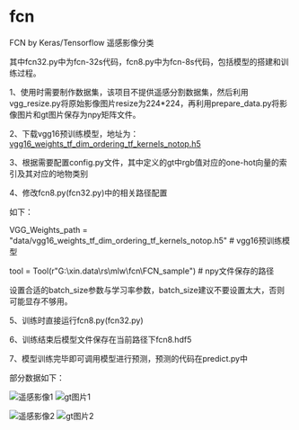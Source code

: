 # fcn
FCN by Keras/Tensorflow 遥感影像分类

其中fcn32.py中为fcn-32s代码，fcn8.py中为fcn-8s代码，包括模型的搭建和训练过程。


1、使用时需要制作数据集，该项目不提供遥感分割数据集，然后利用vgg_resize.py将原始影像图片resize为224*224，再利用prepare_data.py将影像图片和gt图片保存为npy矩阵文件。

2、下载vgg16预训练模型，地址为： [vgg16_weights_tf_dim_ordering_tf_kernels_notop.h5](https://github.com/fchollet/deep-learning-models/releases/download/v0.1/vgg16_weights_tf_dim_ordering_tf_kernels_notop.h5)

3、根据需要配置config.py文件，其中定义的gt中rgb值对应的one-hot向量的索引及其对应的地物类别

4、修改fcn8.py(fcn32.py)中的相关路径配置

如下：

VGG_Weights_path = "data/vgg16_weights_tf_dim_ordering_tf_kernels_notop.h5" # vgg16预训练模型

tool = Tool(r"G:\xin.data\rs\mlw\fcn\FCN_sample\") # npy文件保存的路径

设置合适的batch_size参数与学习率参数，batch_size建议不要设置太大，否则可能显存不够用。

5、训练时直接运行fcn8.py(fcn32.py)

6、训练结束后模型文件保存在当前路径下fcn8.hdf5

7、模型训练完毕即可调用模型进行预测，预测的代码在predict.py中

部分数据如下：

[遥感影像1]:https://github.com/whut2962575697/fcn/blob/master/data/samples/img/1068.png

[gt图片1]:https://github.com/whut2962575697/fcn/blob/master/data/samples/gt/1068.png

![遥感影像1] ![gt图片1]
 

[遥感影像2]:https://github.com/whut2962575697/fcn/blob/master/data/samples/img/1268.png

[gt图片2]:https://github.com/whut2962575697/fcn/blob/master/data/samples/gt/1268.png

![遥感影像2] ![gt图片2]
